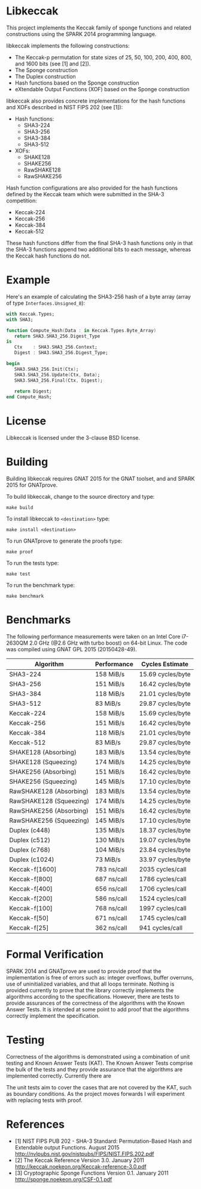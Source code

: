 # Libkeccak

This project implements the Keccak family of sponge functions and related
constructions using the SPARK 2014 programming language.

libkeccak implements the following constructions:

* The Keccak-p permutation for state sizes of 25, 50, 100, 200, 400, 800, and 1600 bits (see [1] and [2]).
* The Sponge construction
* The Duplex construction
* Hash functions based on the Sponge construction
* eXtendable Output Functions (XOF) based on the Sponge construction

libkeccak also provides concrete implementations for the hash functions and
XOFs described in NIST FIPS 202 (see [1]):

* Hash functions:
  * SHA3-224
  * SHA3-256
  * SHA3-384
  * SHA3-512
* XOFs:
  * SHAKE128
  * SHAKE256
  * RawSHAKE128
  * RawSHAKE256

Hash function configurations are also provided for the hash functions defined by
the Keccak team which were submitted in the SHA-3 competition:

* Keccak-224
* Keccak-256
* Keccak-384
* Keccak-512

These hash functions differ from the final SHA-3 hash functions only in that the
SHA-3 functions append two additional bits to each message, whereas the Keccak
hash functions do not.

# Example

Here's an example of calculating the SHA3-256 hash of a byte array (array of
type ``Interfaces.Unsigned_8``):

```Ada
with Keccak.Types;
with SHA3;

function Compute_Hash(Data : in Keccak.Types.Byte_Array)
   return SHA3.SHA3_256.Digest_Type
is
   Ctx    : SHA3.SHA3_256.Context;
   Digest : SHA3.SHA3_256.Digest_Type;

begin
   SHA3.SHA3_256.Init(Ctx);
   SHA3.SHA3_256.Update(Ctx, Data);
   SHA3.SHA3_256.Final(Ctx, Digest);
   
   return Digest;
end Compute_Hash;
```

# License

Libkeccak is licensed under the 3-clause BSD license.

# Building

Building libkeccak requires GNAT 2015 for the GNAT toolset, and and SPARK 2015
for GNATprove.

To build libkeccak, change to the source directory and type:
<pre><code>make build</code></pre>

To install libkeccak to ``<destination>`` type:
<pre><code>make install &lt;destination&gt;</code></pre>

To run GNATprove to generate the proofs type:
<pre><code>make proof</code></pre>

To run the tests type:
<pre><code>make test</code></pre>

To run the benchmark type:
<pre><code>make benchmark</code></pre>

# Benchmarks

The following performance measurements were taken on an Intel Core i7-2630QM
2.0 GHz (@2.6 GHz with turbo boost) on 64-bit Linux. The code was compiled using
GNAT GPL 2015 (20150428-49).

| Algorithm               | Performance |  Cycles Estimate  |
| ----------------------- | ----------- | ----------------- |
| SHA3-224                | 158 MiB/s   | 15.69 cycles/byte |
| SHA3-256                | 151 MiB/s   | 16.42 cycles/byte |
| SHA3-384                | 118 MiB/s   | 21.01 cycles/byte |
| SHA3-512                | 83 MiB/s    | 29.87 cycles/byte |
| Keccak-224              | 158 MiB/s   | 15.69 cycles/byte |
| Keccak-256              | 151 MiB/s   | 16.42 cycles/byte |
| Keccak-384              | 118 MiB/s   | 21.01 cycles/byte |
| Keccak-512              | 83 MiB/s    | 29.87 cycles/byte |
| SHAKE128 (Absorbing)    | 183 MiB/s   | 13.54 cycles/byte |
| SHAKE128 (Squeezing)    | 174 MiB/s   | 14.25 cycles/byte |
| SHAKE256 (Absorbing)    | 151 MiB/s   | 16.42 cycles/byte |
| SHAKE256 (Squeezing)    | 145 MiB/s   | 17.10 cycles/byte |
| RawSHAKE128 (Absorbing) | 183 MiB/s   | 13.54 cycles/byte |
| RawSHAKE128 (Squeezing) | 174 MiB/s   | 14.25 cycles/byte |
| RawSHAKE256 (Absorbing) | 151 MiB/s   | 16.42 cycles/byte |
| RawSHAKE256 (Squeezing) | 145 MiB/s   | 17.10 cycles/byte |
| Duplex (c448)           | 135 MiB/s   | 18.37 cycles/byte |
| Duplex (c512)           | 130 MiB/s   | 19.07 cycles/byte |
| Duplex (c768)           | 104 MiB/s   | 23.84 cycles/byte |
| Duplex (c1024)          | 73 MiB/s    | 33.97 cycles/byte |
| Keccak-f\[1600\]        | 783 ns/call | 2035 cycles/call  |
| Keccak-f\[800\]         | 687 ns/call | 1786 cycles/call  |
| Keccak-f\[400\]         | 656 ns/call | 1706 cycles/call  |
| Keccak-f\[200\]         | 586 ns/call | 1524 cycles/call  |
| Keccak-f\[100\]         | 768 ns/call | 1997 cycles/call  |
| Keccak-f\[50\]          | 671 ns/call | 1745 cycles/call  |
| Keccak-f\[25\]          | 362 ns/call | 941 cycles/call   |

# Formal Verification

SPARK 2014 and GNATprove are used to provide proof that the implementation is
free of errors such as: integer overflows, buffer overruns, use of
uninitialized variables, and that all loops terminate. Nothing is provided
currently to prove that the library correctly implements the algorithms
according to the specifications. However, there are tests to provide assurances
of the correctness of the algorithms with the Known Answer Tests. It is intended
at some point to add proof that the algorithms correctly implement the specification.

# Testing

Correctness of the algorithms is demonstrated using a combination of unit
testing and Known Answer Tests (KAT). The Known Answer Tests comprise the bulk
of the tests and they provide assurance that the algorithms are implemented
correctly. Currently there are 

The unit tests aim to cover the cases that are not covered by the KAT, such
as boundary conditions. As the project moves forwards I will experiment with
replacing tests with proof.

# References 

* [1] NIST FIPS PUB 202 - SHA-3 Standard: Permutation-Based Hash and Extendable
output Functions. August 2015 http://nvlpubs.nist.gov/nistpubs/FIPS/NIST.FIPS.202.pdf
* [2] The Keccak Reference Version 3.0. January 2011
http://keccak.noekeon.org/Keccak-reference-3.0.pdf
* [3] Cryptographic Sponge Functions Version 0.1. January 2011
http://sponge.noekeon.org/CSF-0.1.pdf

